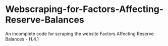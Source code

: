 # Webscraping-for-Factors-Affecting-Reserve-Balances
An incomplete code for scraping the website Factors Affecting Reserve Balances - H.4.1
